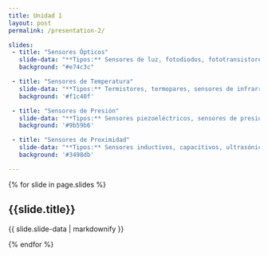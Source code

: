 ```yaml
---
title: Unidad 1
layout: post
permalink: /presentation-2/

slides:
 - title: "Sensores Ópticos"
   slide-data: "**Tipos:** Sensores de luz, fotodiodos, fototransistores.<br><br>**Funcionamiento:** Detectan la luz mediante la conversión de energía luminosa en señales eléctricas.<br><br>**Características:** Alta sensibilidad, respuesta rápida, rango de operación amplio.<br><br>**Modo de Comunicación:** Señales analógicas, digitales o mediante protocolos de comunicación como I2C o SPI."
   background: "#e74c3c"

 - title: "Sensores de Temperatura"
   slide-data: "**Tipos:** Termistores, termopares, sensores de infrarrojos.<br><br>**Funcionamiento:** Miden la temperatura mediante la variación de resistencia eléctrica o generación de voltaje.<br><br>**Características:** Precisión, rango de temperatura, tiempo de respuesta.<br><br>**Modo de Comunicación:** Salida analógica, digital o mediante protocolos como 1-Wire."
   background: '#f1c40f'

 - title: "Sensores de Presión"
   slide-data: "**Tipos:** Sensores piezoeléctricos, sensores de presión absoluta, manómetros.<br><br>**Funcionamiento:** Miden la presión mediante la deformación de un elemento sensible bajo carga.<br><br>**Características:** Precisión, rango de presión, sensibilidad.<br><br>**Modo de Comunicación:** Salida analógica o digital, protocolos como CAN o Modbus."
   background: '#9b59b6'

 - title: "Sensores de Proximidad"
   slide-data: "**Tipos:** Sensores inductivos, capacitivos, ultrasónicos.<br><br>**Funcionamiento:** Detectan la presencia de un objeto sin contacto, utilizando campos eléctricos o ultrasónicos.<br><br>**Características:** Rango de detección, sensibilidad, respuesta rápida.<br><br>**Modo de Comunicación:** Salida digital o analógica, protocolos como I2C o RS-232."
   background: '#3498db'

---
```


{% for slide in page.slides %}
<section data-background="{% if slide.background %}{{slide.background}}{% else %}{{page.background}}{% endif %}">
  <h1>{{slide.title}}</h1>
  <p>{{ slide.slide-data | markdownify }}</p>
</section>
{% endfor %}
